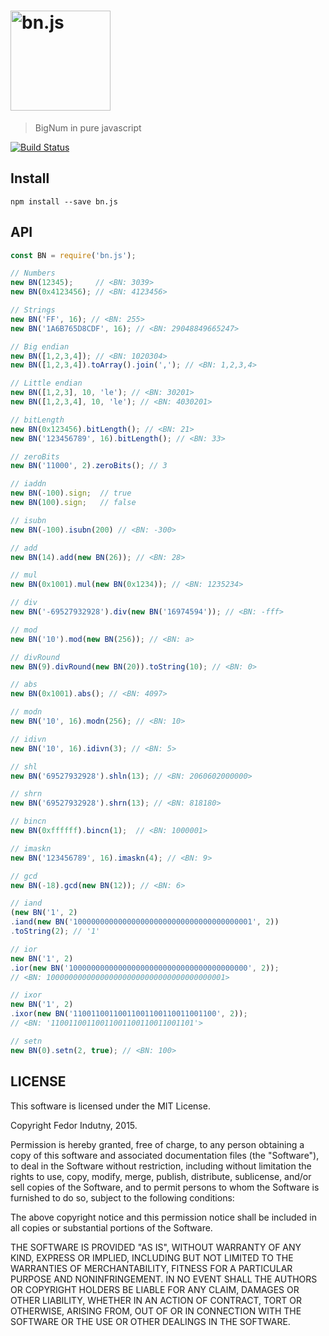 # <img src="./logo.png" alt="bn.js" width="160" height="160" />

> BigNum in pure javascript

[![Build Status](https://secure.travis-ci.org/indutny/bn.js.png)](http://travis-ci.org/indutny/bn.js)

## Install
`npm install --save bn.js`

## API

```js
const BN = require('bn.js');

// Numbers
new BN(12345);     // <BN: 3039>
new BN(0x4123456); // <BN: 4123456>

// Strings
new BN('FF', 16); // <BN: 255>
new BN('1A6B765D8CDF', 16); // <BN: 29048849665247>

// Big endian
new BN([1,2,3,4]); // <BN: 1020304>
new BN([1,2,3,4]).toArray().join(','); // <BN: 1,2,3,4>

// Little endian
new BN([1,2,3], 10, 'le'); // <BN: 30201>
new BN([1,2,3,4], 10, 'le'); // <BN: 4030201>

// bitLength
new BN(0x123456).bitLength(); // <BN: 21>
new BN('123456789', 16).bitLength(); // <BN: 33>

// zeroBits
new BN('11000', 2).zeroBits(); // 3

// iaddn
new BN(-100).sign;  // true
new BN(100).sign;   // false

// isubn
new BN(-100).isubn(200) // <BN: -300>

// add
new BN(14).add(new BN(26)); // <BN: 28>

// mul
new BN(0x1001).mul(new BN(0x1234)); // <BN: 1235234>

// div
new BN('-69527932928').div(new BN('16974594')); // <BN: -fff>

// mod
new BN('10').mod(new BN(256)); // <BN: a>

// divRound
new BN(9).divRound(new BN(20)).toString(10); // <BN: 0>

// abs
new BN(0x1001).abs(); // <BN: 4097>

// modn
new BN('10', 16).modn(256); // <BN: 10>

// idivn
new BN('10', 16).idivn(3); // <BN: 5>

// shl
new BN('69527932928').shln(13); // <BN: 2060602000000>

// shrn
new BN('69527932928').shrn(13); // <BN: 818180>

// bincn
new BN(0xffffff).bincn(1);  // <BN: 1000001>

// imaskn
new BN('123456789', 16).imaskn(4); // <BN: 9>

// gcd
new BN(-18).gcd(new BN(12)); // <BN: 6>

// iand
(new BN('1', 2)
.iand(new BN('1000000000000000000000000000000000000001', 2))
.toString(2); // '1'

// ior
new BN('1', 2)
.ior(new BN('1000000000000000000000000000000000000000', 2));
// <BN: 1000000000000000000000000000000000000001>

// ixor
new BN('1', 2)
.ixor(new BN('11001100110011001100110011001100', 2));
// <BN: '11001100110011001100110011001101'>

// setn
new BN(0).setn(2, true); // <BN: 100>

```

## LICENSE

This software is licensed under the MIT License.

Copyright Fedor Indutny, 2015.

Permission is hereby granted, free of charge, to any person obtaining a
copy of this software and associated documentation files (the
"Software"), to deal in the Software without restriction, including
without limitation the rights to use, copy, modify, merge, publish,
distribute, sublicense, and/or sell copies of the Software, and to permit
persons to whom the Software is furnished to do so, subject to the
following conditions:

The above copyright notice and this permission notice shall be included
in all copies or substantial portions of the Software.

THE SOFTWARE IS PROVIDED "AS IS", WITHOUT WARRANTY OF ANY KIND, EXPRESS
OR IMPLIED, INCLUDING BUT NOT LIMITED TO THE WARRANTIES OF
MERCHANTABILITY, FITNESS FOR A PARTICULAR PURPOSE AND NONINFRINGEMENT. IN
NO EVENT SHALL THE AUTHORS OR COPYRIGHT HOLDERS BE LIABLE FOR ANY CLAIM,
DAMAGES OR OTHER LIABILITY, WHETHER IN AN ACTION OF CONTRACT, TORT OR
OTHERWISE, ARISING FROM, OUT OF OR IN CONNECTION WITH THE SOFTWARE OR THE
USE OR OTHER DEALINGS IN THE SOFTWARE.
